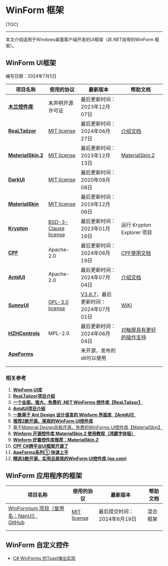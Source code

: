 # WinForm 框架

[TOC]

----

本文介绍适用于Windows桌面客户端开发的UI框架（非.NET自带的WinForm 框架）。

## WinForm UI框架

编写日期：2024年7月5日



| 项目名称                                                     | 使用的协议                                                   | 最新版本                                                     | 帮助文档                                                     |
| ------------------------------------------------------------ | ------------------------------------------------------------ | ------------------------------------------------------------ | ------------------------------------------------------------ |
| [**木兰控件库**](https://gitee.com/tlmbem/hml-develop)       | 未声明开源许可证                                             | 最后更新时间：2023年12月07日                                 |                                                              |
| **[ReaLTaiizor](https://github.com/Taiizor/ReaLTaiizor)**    | [MIT license](https://github.com/Taiizor/ReaLTaiizor#MIT-1-ov-file) | 最后更新时间：2024年06月27日                                 | [介绍文档](https://mp.weixin.qq.com/s/M7gK2krkZ_PoTiRRR_7nDw) |
| **[MaterialSkin.2](https://github.com/PixelKiwi/MaterialSkin)** | [MIT license](https://github.com/PixelKiwi/MaterialSkin#MIT-1-ov-file) | 最后更新时间：2023年12月13日                                 | [MaterialSkin.2](https://www.cnblogs.com/kanoakliu/p/17512479.html) |
| **[DarkUI](https://github.com/RobinPerris/DarkUI)**          | [MIT license](https://github.com/RobinPerris/DarkUI#MIT-1-ov-file) | 最后更新时间：2020年08月08日                                 |                                                              |
| [**MaterialSkin**](https://github.com/IgnaceMaes/MaterialSkin) | [MIT license](https://github.com/IgnaceMaes/MaterialSkin#MIT-1-ov-file) | 最后更新时间：2019年12月06日                                 |                                                              |
| **[Krypton](https://github.com/ComponentFactory/Krypton)**   | [BSD-3-Clause license](https://github.com/ComponentFactory/Krypton#BSD-3-Clause-1-ov-file) | 最后更新时间：2023年01月16日                                 | 运行 Krypton Explorer 项目                                   |
| **[CPF](https://gitee.com/csharpui/CPF)**                    | Apache-2.0                                                   | 最后更新时间：2024年06月19日                                 | [CPF使用文档](http://cpf.cskin.net/Course/#/)                |
| **[AntdUI](https://gitee.com/antdui/AntdUI)**                | Apache-2.0                                                   | 最后更新时间：2024年07月04日                                 | [介绍文档](https://mp.weixin.qq.com/s?__biz=MzIxMTUzNzM5Ng==&mid=2247497234&idx=1&sn=9a8c9024c5af339102f19bc71a4a4e32&scene=21#wechat_redirect) |
| [**SunnyUI**](https://github.com/yhuse/SunnyUI)              | [GPL-3.0 license](https://github.com/yhuse/SunnyUI#GPL-3.0-1-ov-file) | [V3.6.7](https://github.com/yhuse/SunnyUI/releases/tag/V3.6.7)，最后更新时间：2024年07月01日 | [WiKi](https://gitee.com/yhuse/SunnyUI/wikis/pages)          |
| **[HZHControls](https://gitee.com/kwwwvagaa/net_winform_custom_control)** | MPL-2.0                                                      | 最后更新时间：2024年06月04日                                 | [对触屏具有更好的操作支持](http://www.hzhcontrols.com/)      |
| [**ApeForms**](https://www.cnblogs.com/landriesnidis/p/16317260.html) |                                                              | 未开源，发布的dll可以使用                                    |                                                              |
|                                                              |                                                              |                                                              |                                                              |
|                                                              |                                                              |                                                              |                                                              |

### 相关参考

1. [**WinForm UI库**](https://github.com/YSGStudyHards/DotNetGuide/blob/main/docs/DotNet/DotNetProjectPicks.md#winform-ui%E5%BA%93)
2. [**ReaLTaiizor项目介绍**](https://mp.weixin.qq.com/s?__biz=MzIxMTUzNzM5Ng==&mid=2247494908&idx=1&sn=dfa3d6a2eec6c1aa4c9f89efd000c7be&scene=21#wechat_redirect)
3. **[一个全面、强大、免费的 .NET WinForms 控件库【ReaLTaiizor】](https://mp.weixin.qq.com/s?__biz=MzU2MDY4ODkyNg==&mid=2247484236&idx=1&sn=c574fcc2ae7ab29f6d21e487adf4b573&scene=21#wechat_redirect)**
4. [**AntdUI项目介绍**](https://mp.weixin.qq.com/s?__biz=MzIxMTUzNzM5Ng==&mid=2247497234&idx=1&sn=9a8c9024c5af339102f19bc71a4a4e32&scene=21#wechat_redirect)
5. **[一款基于 Ant Design 设计语言的 Winform 界面库 【AntdUI】](https://mp.weixin.qq.com/s?__biz=MzU2MDY4ODkyNg==&mid=2247484610&idx=1&sn=ca18cf3ad5c873ffeb97b010cd224a5f&scene=21#wechat_redirect)**
6. [**推荐2款开源、美观的WinForm UI控件库**](https://www.cnblogs.com/Can-daydayup/p/18211642)
6. [基于Material Design风格开源、免费的WinForms UI控件库【MaterialSkin】](https://mp.weixin.qq.com/s?__biz=MzIxMTUzNzM5Ng==&mid=2247506621&idx=1&sn=94baf8f9a53644f3fd79ba90ff0dcf93&chksm=96613c6b8c9f601a88a456266ae88ee11d91d7d9eef6528c1309594c572f446b61762dc92256&scene=126&sessionid=1730163511#rd)
7. [**Winform 开源控件库 MaterialSkin.2 使用教程（鸿蒙字体版）**](https://www.cnblogs.com/PixelKiwi/p/17897133.html)
8. [**Winform 好看控件库推荐：MaterialSkin.2**](https://www.cnblogs.com/kanoakliu/p/17512479.html)
9. [**CPF C#跨平台UI框架开源了**](https://www.cnblogs.com/dskin/p/17849896.html)
10. [**ApeForms系列① 快速上手**](https://www.cnblogs.com/landriesnidis/p/16317260.html)
10. **[精选3款开源、实用且美观的WinForm UI控件库 (qq.com)](https://mp.weixin.qq.com/s?__biz=MzIxMTUzNzM5Ng==&mid=2247504375&idx=2&sn=f9890547a33fb38e4febb7da057ad441&chksm=96e5733a997f06a4f992ae3715cff66c9863a14360c717c4496172e180397b789f195015d12e&scene=126&sessionid=1724562956#rd)**



## WinForm 应用程序的框架

| 项目名称                                                     | 使用的协议                                                   | 最新版本                    | 帮助文档 |
| ------------------------------------------------------------ | ------------------------------------------------------------ | --------------------------- | -------- |
| [WinFormium 项目（曾用名：NanUI）](https://gitee.com/dotnetchina/NanUI)<br />[GitHub](https://github.com/XuanchenLin/NanUI) | [MIT license](https://github.com/XuanchenLin/NanUI/?tab=readme-ov-file#MIT-1-ov-file) | 最后提交时间：2024年6月19日 | 混合框架 |
|                                                              |                                                              |                             |          |
|                                                              |                                                              |                             |          |



## WinForm 自定义控件

- [C# WinForms 仿Toast弹出实现](https://mp.weixin.qq.com/s?__biz=MzIxMTUzNzM5Ng==&mid=2247506376&idx=4&sn=3681a43fe3560c31e0229580b514b4e4&chksm=9657e06e801c76e4471c76d2e13bca24258f079a86e8729c99f4faf05a7ad24fd1c94809acdb&scene=126&sessionid=1729426307#rd)

